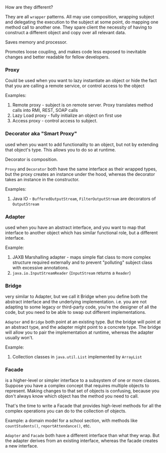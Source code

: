 How are they different?

They are all `wrapper` patterns.  All may use composition, wrapping subject and delegating the execution to the subject at some point, do mapping one method call to another one. They spare client the necessity of having to construct a different object and copy over all relevant data. 

Saves memory and processor.

Promotes loose coupling, and makes code less exposed to inevitable changes and better readable for fellow developers.

### Proxy

Could be used when you want to lazy instantiate an object or hide the fact that you are calling a remote service, or control access to the object

Examples:
1. Remote proxy - subject is on remote server. Proxy translates method calls into RMI, REST, SOAP calls
2. Lazy Load proxy - fully initialize an object on first use
3. Access proxy - control access to subject.

### Decorator aka "Smart Proxy"

used when you want to add functionality to an object, but not by extending that object's type. This allows you to do so at runtime.

Decorator is composition.

`Proxy` and `Decorator` both have the same interface as their wrapped types, but the proxy creates an instance under the hood, whereas the decorator takes an instance in the constructor.

Examples:
1. Java IO - `BufferedOutputStream`, `FilterOutputStream` are decorators of `OutputStream`

### Adapter

used when you have an abstract interface, and you want to map that interface to another object which has similar functional role, but a different interface.

Example:
1. JAXB Marshalling adapter - maps simple flat class to more complex structure required externally and to prevent "polluting" subject class with excessive annotations.
2. `java.io.InputStreamReader` (`InputStream` returns a `Reader`)

### Bridge

very similar to Adapter, but we call it Bridge when you define both the abstract interface and the underlying implementation. i.e. you are not adapting to some legacy or third-party code, you're the designer of all the code, but you need to be able to swap out different implementations.

`Adapter` and `Bridge` both point at an existing type. But the bridge will point at an abstract type, and the adapter might point to a concrete type. The bridge will allow you to pair the implementation at runtime, whereas the adapter usually won't.

Example:
1. Collection classes in `java.util.List` implemented by `ArrayList`

### Facade

is a higher-level or simpler interface to a subsystem of one or more classes. Suppose you have a complex concept that requires multiple objects to represent. Making changes to that set of objects is confusing, because you don't always know which object has the method you need to call.

That's the time to write a Facade that provides high-level methods for all the complex operations you can do to the collection of objects.

Example: a domain model for a school section, with methods like `countStudents()`, `reportAttendance()`, etc.

`Adapter` and `Facade` both have a different interface than what they wrap. But the adapter derives from an existing interface, whereas the facade creates a new interface.